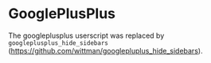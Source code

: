 # GooglePlusPlus

The googleplusplus userscript was replaced by `googleplusplus_hide_sidebars` (<https://github.com/wittman/googlepluplus_hide_sidebars>).